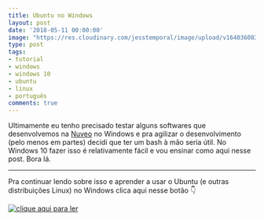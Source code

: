 ```yaml
---
title: Ubuntu no Windows
layout: post
date: '2018-05-11 00:00:00'
image: "https://res.cloudinary.com/jesstemporal/image/upload/v1640360835/covers/click-2_f4fsdc.png"
type: post
tags:
- tutorial
- windows
- windows 10
- ubuntu
- linux
- português
comments: true
---
```


Ultimamente eu tenho precisado testar alguns softwares que desenvolvemos na [Nuveo](https://nuveo.ai) no Windows e pra agilizar o desenvolvimento (pelo menos em partes) decidi que ter um bash à mão seria útil. No Windows 10 fazer isso é relativamente fácil e vou ensinar como aqui nesse post. Bora lá.

---

Pra continuar lendo sobre isso e aprender a usar o Ubuntu (e outras distribuições Linux) no Windows clica aqui nesse botão 👇

[![clique aqui para ler](https://res.cloudinary.com/jesstemporal/image/upload/v1640370979/clique-aqui-para-ler_zie2kp.png)](https://medium.com/test-after-deploy/ubuntu-no-windows-d71c53ebe402)

